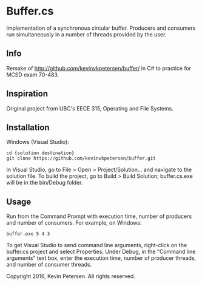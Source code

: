Buffer.cs
============

Implementation of a synchronous circular buffer. Producers and consumers run simultaneously in a number of threads provided by the user.

Info
------------

Remake of http://github.com/kevinvkpetersen/buffer/ in C# to practice for MCSD exam 70-483.

Inspiration
------------

Original project from UBC's EECE 315, Operating and File Systems.

Installation
------------

Windows (Visual Studio):

    cd {solution destination}
    git clone https://github.com/kevinvkpetersen/buffer.git

In Visual Studio, go to File > Open > Project/Solution... and navigate to the solution file. To build the project, go to Build > Build Solution; buffer.cs.exe will be in the bin/Debug folder.


Usage
------------

Run from the Command Prompt with execution time, number of producers and number of consumers. For example, on Windows:

    buffer.exe 5 4 3

To get Visual Studio to send command line arguments, right-click on the buffer.cs project and select Properties. Under Debug, in the "Command line arguments" text box, enter the execution time, number of producer threads, and number of consumer threads.

Copyright 2016, Kevin Petersen. All rights reserved.